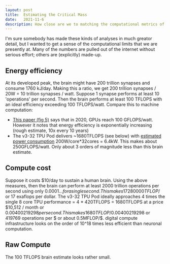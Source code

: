 ```yaml
---
layout: post
title:  Estimating the Critical Mass
date:   2021-11-6
description: How close are we to matching the computational metrics of the brain?
---
```


I'm sure somebody has made these kinds of analyses in much greator detail, but I wanted to get a sense of the computational limits that we are presently at. Many of the numbers are pulled out of the internet without serious effort; others are (explicitly) made-up.

## Energy efficiency
At its developed peak, the brain might have 200 trillion synapses and consume 1760 kJ/day. Making this a ratio, we get 200 trillion synapses / 20W = 10 trillion synapses / watt. Suppose 1 synapse performs at least 10 'operations' per second. Then the brain performs at least 100 TFLOPS with an ideal efficiency exceeding 100 TFLOPS/watt. Compare this to machine computation:
- [This paper (fig 5)](https://arxiv.org/pdf/1911.11313.pdf) says that in 2020, GPUs reach 100 GFLOPS/watt. However it notes that energy efficiency is exponentially increasing (rough estimate, 10x every 10 years)
- The v3-32 TPU Pod delivers ~1680TFLOPS (see below) with [estimated power consumption](https://www.nextplatform.com/2018/05/10/tearing-apart-googles-tpu-3-0-ai-coprocessor/) 200W/core*32cores = 6.4kW. This makes about 250GFLOPS/watt. Only about 3 orders of magnitude less than this brain estimate.

## Compute cost
Suppose it costs $10/day to sustain a human brain. Using the above measures, then the brain can perform at least 2000 trillion operations per second using only $0.0001... for a single second. This makes 17280000 TFLOP/$ or 17 exaflops per dollar. The v3-32 TPU Pod ideally approaches 4 times the single 8 core TPU performance = 4 * 420TFLOPS = 1680TFLOPS at a price $10,512 / month or $0.00400219298 per second. This makes 1680TFLOP/$0.00400219298 or 419769 operations per $ or about 0.5MFLOP/$. digital compute infrastructure looks on the order of 10^18 times less efficient than neuronal computation.

## Raw Compute
The 100 TFLOPS brain estimate looks rather small.